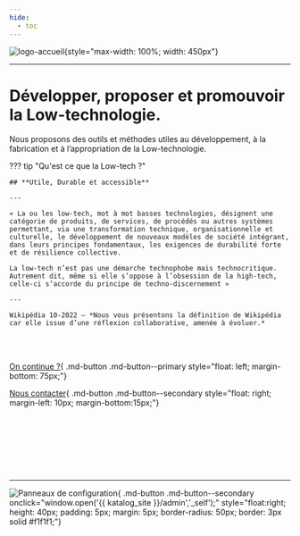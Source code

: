 ```yaml
---
hide:
  - toc
---
```






![logo-accueil](https://user-images.githubusercontent.com/99027754/209585047-f1e419f1-8f55-43d2-bfc6-6d51aec13ecf.png){style="max-width: 100%; width: 450px"}

---

# Développer, proposer et promouvoir la Low-technologie.

Nous proposons des outils et méthodes utiles au développement, à la fabrication et à l’appropriation de la Low-technologie.

??? tip "Qu'est ce que la Low-tech ?"

    ## **Utile, Durable et accessible**
    
    ---
    
    « La ou les low-tech, mot à mot basses technologies, désignent une catégorie de produits, de services, de procédés ou autres systèmes permettant, via une transformation technique, organisationnelle et culturelle, le développement de nouveaux modèles de société intégrant, dans leurs principes fondamentaux, les exigences de durabilité forte et de résilience collective.

    La low-tech n’est pas une démarche technophobe mais technocritique. Autrement dit, même si elle s’oppose à l’obsession de la high-tech, celle-ci s’accorde du principe de techno-discernement »
    
    ---
    
    Wikipédia 10-2022 – *Nous vous présentons la définition de Wikipédia car elle issue d’une réflexion collaborative, amenée à évoluer.*

<br><br>

[On continue ?](../presentation/){ .md-button .md-button--primary style="float: left; margin-bottom: 75px;"}

[Nous contacter](../informations/#contact){ .md-button .md-button--secondary style="float: right; margin-left: 10px; margin-bottom:15px;"}

<br><br><br><br><br><br>

---

![Panneaux de configuration](https://cdn-icons-png.flaticon.com/512/148/148913.png){ .md-button .md-button--secondary onclick="window.open('{{ katalog_site }}/admin','_self');" style="float:right; height: 40px; padding: 5px; margin: 5px; border-radius: 50px; border: 3px solid #f1f1f1;"}


<script type="text/javascript" src="https://konsilion.github.io/katalog-setup/js/functionality/slider-nav.js" defer></script>
<script type="text/javascript" src="https://konsilion.github.io/katalog-setup/js/functionality/modif-page.js" defer></script>
<script type="text/javascript" src="https://konsilion.github.io/katalog-setup/js/functionality/add-page.js" defer></script>
